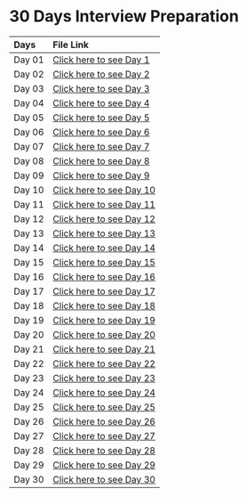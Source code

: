 # 30 Days Interview Preparation
| Days     | File Link |
|:---------|:----------|
|Day 01 | [Click here to see Day 1](https://github.com/MokarbeenAnsari/ineuron-30-days-interview-preparation/blob/main/files/Day_01.pdf) |
|Day 02 | [Click here to see Day 2](https://github.com/MokarbeenAnsari/ineuron-30-days-interview-preparation/blob/main/files/Day_02.pdf) |
|Day 03 | [Click here to see Day 3](https://github.com/MokarbeenAnsari/ineuron-30-days-interview-preparation/blob/main/files/Day_03.pdf) |
|Day 04 | [Click here to see Day 4](https://github.com/MokarbeenAnsari/ineuron-30-days-interview-preparation/blob/main/files/Day_04.pdf) |
|Day 05 | [Click here to see Day 5](https://github.com/MokarbeenAnsari/ineuron-30-days-interview-preparation/blob/main/files/Day_05.pdf) |
|Day 06 | [Click here to see Day 6](https://github.com/MokarbeenAnsari/ineuron-30-days-interview-preparation/blob/main/files/Day_06.pdf) |
|Day 07 | [Click here to see Day 7](https://github.com/MokarbeenAnsari/ineuron-30-days-interview-preparation/blob/main/files/Day_07.pdf) |
|Day 08 | [Click here to see Day 8](https://github.com/MokarbeenAnsari/ineuron-30-days-interview-preparation/blob/main/files/Day_08.pdf) |
|Day 09 | [Click here to see Day 9](https://github.com/MokarbeenAnsari/ineuron-30-days-interview-preparation/blob/main/files/Day_09.pdf) |
|Day 10 | [Click here to see Day 10](https://github.com/MokarbeenAnsari/ineuron-30-days-interview-preparation/blob/main/files/Day_10.pdf) |
|Day 11 | [Click here to see Day 11](https://github.com/MokarbeenAnsari/ineuron-30-days-interview-preparation/blob/main/files/Day_11.pdf) |
|Day 12 | [Click here to see Day 12](https://github.com/MokarbeenAnsari/ineuron-30-days-interview-preparation/blob/main/files/Day_12.pdf) |
|Day 13 | [Click here to see Day 13](https://github.com/MokarbeenAnsari/ineuron-30-days-interview-preparation/blob/main/files/Day_13.pdf) |
|Day 14 | [Click here to see Day 14](https://github.com/MokarbeenAnsari/ineuron-30-days-interview-preparation/blob/main/files/Day_14.pdf) |
|Day 15 | [Click here to see Day 15](https://github.com/MokarbeenAnsari/ineuron-30-days-interview-preparation/blob/main/files/Day_15.pdf) |
|Day 16 | [Click here to see Day 16](https://github.com/MokarbeenAnsari/ineuron-30-days-interview-preparation/blob/main/files/Day_16.pdf) |
|Day 17 | [Click here to see Day 17](https://github.com/MokarbeenAnsari/ineuron-30-days-interview-preparation/blob/main/files/Day_17.pdf) |
|Day 18 | [Click here to see Day 18](https://github.com/MokarbeenAnsari/ineuron-30-days-interview-preparation/blob/main/files/Day_18.pdf) |
|Day 19 | [Click here to see Day 19](https://github.com/MokarbeenAnsari/ineuron-30-days-interview-preparation/blob/main/files/Day_19.pdf) |
|Day 20 | [Click here to see Day 20](https://github.com/MokarbeenAnsari/ineuron-30-days-interview-preparation/blob/main/files/Day_20.pdf) |
|Day 21 | [Click here to see Day 21](https://github.com/MokarbeenAnsari/ineuron-30-days-interview-preparation/blob/main/files/Day_21.pdf) |
|Day 22 | [Click here to see Day 22](https://github.com/MokarbeenAnsari/ineuron-30-days-interview-preparation/blob/main/files/Day_22.pdf) |
|Day 23 | [Click here to see Day 23](https://github.com/MokarbeenAnsari/ineuron-30-days-interview-preparation/blob/main/files/Day_23.pdf) |
|Day 24 | [Click here to see Day 24](https://github.com/MokarbeenAnsari/ineuron-30-days-interview-preparation/blob/main/files/Day_24.pdf) |
|Day 25 | [Click here to see Day 25](https://github.com/MokarbeenAnsari/ineuron-30-days-interview-preparation/blob/main/files/Day_25.pdf) |
|Day 26 | [Click here to see Day 26](https://github.com/MokarbeenAnsari/ineuron-30-days-interview-preparation/blob/main/files/Day_26.pdf) |
|Day 27 | [Click here to see Day 27](https://github.com/MokarbeenAnsari/ineuron-30-days-interview-preparation/blob/main/files/Day_27.pdf) |
|Day 28 | [Click here to see Day 28](https://github.com/MokarbeenAnsari/ineuron-30-days-interview-preparation/blob/main/files/Day_28.pdf) |
|Day 29 | [Click here to see Day 29](https://github.com/MokarbeenAnsari/ineuron-30-days-interview-preparation/blob/main/files/Day_29.pdf) |
|Day 30 | [Click here to see Day 30](https://github.com/MokarbeenAnsari/ineuron-30-days-interview-preparation/blob/main/files/Day_30.pdf) |

